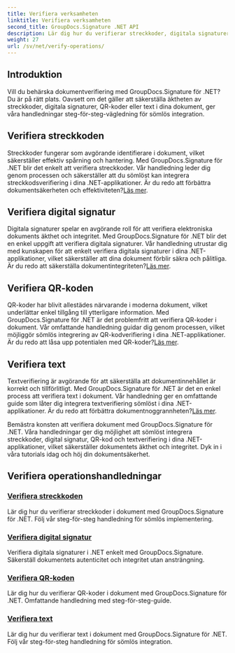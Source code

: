 ```yaml
---
title: Verifiera verksamheten
linktitle: Verifiera verksamheten
second_title: GroupDocs.Signature .NET API
description: Lär dig hur du verifierar streckkoder, digitala signaturer, QR-koder och text i dokument med GroupDocs.Signature .NET. Steg-för-steg tutorials för sömlös integration.
weight: 27
url: /sv/net/verify-operations/
---
```

## Introduktion

Vill du behärska dokumentverifiering med GroupDocs.Signature för .NET? Du är på rätt plats. Oavsett om det gäller att säkerställa äktheten av streckkoder, digitala signaturer, QR-koder eller text i dina dokument, ger våra handledningar steg-för-steg-vägledning för sömlös integration.

## Verifiera streckkoden
 Streckkoder fungerar som avgörande identifierare i dokument, vilket säkerställer effektiv spårning och hantering. Med GroupDocs.Signature för .NET blir det enkelt att verifiera streckkoder. Vår handledning leder dig genom processen och säkerställer att du sömlöst kan integrera streckkodsverifiering i dina .NET-applikationer. Är du redo att förbättra dokumentsäkerheten och effektiviteten?[Läs mer](./verify-barcode/).

## Verifiera digital signatur
Digitala signaturer spelar en avgörande roll för att verifiera elektroniska dokuments äkthet och integritet. Med GroupDocs.Signature för .NET blir det en enkel uppgift att verifiera digitala signaturer. Vår handledning utrustar dig med kunskapen för att enkelt verifiera digitala signaturer i dina .NET-applikationer, vilket säkerställer att dina dokument förblir säkra och pålitliga. Är du redo att säkerställa dokumentintegriteten?[Läs mer](./verify-digital/).

## Verifiera QR-koden
 QR-koder har blivit allestädes närvarande i moderna dokument, vilket underlättar enkel tillgång till ytterligare information. Med GroupDocs.Signature för .NET är det problemfritt att verifiera QR-koder i dokument. Vår omfattande handledning guidar dig genom processen, vilket möjliggör sömlös integrering av QR-kodverifiering i dina .NET-applikationer. Är du redo att låsa upp potentialen med QR-koder?[Läs mer](./verify-qr-code/).

## Verifiera text
Textverifiering är avgörande för att säkerställa att dokumentinnehållet är korrekt och tillförlitligt. Med GroupDocs.Signature för .NET är det en enkel process att verifiera text i dokument. Vår handledning ger en omfattande guide som låter dig integrera textverifiering sömlöst i dina .NET-applikationer. Är du redo att förbättra dokumentnoggrannheten?[Läs mer](./verify-text/).

Bemästra konsten att verifiera dokument med GroupDocs.Signature för .NET. Våra handledningar ger dig möjlighet att sömlöst integrera streckkoder, digital signatur, QR-kod och textverifiering i dina .NET-applikationer, vilket säkerställer dokumentets äkthet och integritet. Dyk in i våra tutorials idag och höj din dokumentsäkerhet.
## Verifiera operationshandledningar
### [Verifiera streckkoden](./verify-barcode/)
Lär dig hur du verifierar streckkoder i dokument med GroupDocs.Signature för .NET. Följ vår steg-för-steg handledning för sömlös implementering.
### [Verifiera digital signatur](./verify-digital/)
Verifiera digitala signaturer i .NET enkelt med GroupDocs.Signature. Säkerställ dokumentets autenticitet och integritet utan ansträngning.
### [Verifiera QR-koden](./verify-qr-code/)
Lär dig hur du verifierar QR-koder i dokument med GroupDocs.Signature för .NET. Omfattande handledning med steg-för-steg-guide.
### [Verifiera text](./verify-text/)
Lär dig hur du verifierar text i dokument med GroupDocs.Signature för .NET. Följ vår steg-för-steg handledning för sömlös integration.